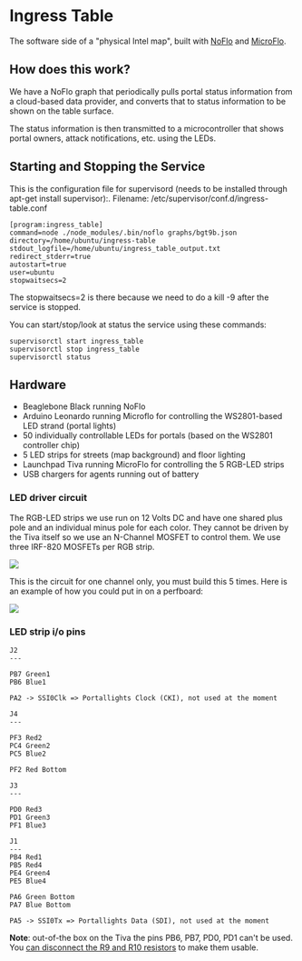 Ingress Table
=============

The software side of a "physical Intel map", built with [NoFlo](http://noflojs.org) and [MicroFlo](http://microflo.org).

## How does this work?

We have a NoFlo graph that periodically pulls portal status information from a cloud-based data provider, and converts that to status information to be shown on the table surface.

The status information is then transmitted to a microcontroller that shows portal owners, attack notifications, etc. using the LEDs.

## Starting and Stopping the Service

This is the configuration file for supervisord (needs to be installed through apt-get install supervisor):. Filename: /etc/supervisor/conf.d/ingress-table.conf

    [program:ingress_table]
    command=node ./node_modules/.bin/noflo graphs/bgt9b.json
    directory=/home/ubuntu/ingress-table
    stdout_logfile=/home/ubuntu/ingress_table_output.txt
    redirect_stderr=true
    autostart=true
    user=ubuntu
    stopwaitsecs=2

The stopwaitsecs=2 is there because we need to do a kill -9 after the service is stopped.

You can start/stop/look at status the service using these commands:

    supervisorctl start ingress_table
    supervisorctl stop ingress_table
    supervisorctl status



## Hardware

* Beaglebone Black running NoFlo
* Arduino Leonardo running Microflo for controlling the WS2801-based LED strand (portal lights)
* 50 individually controllable LEDs for portals (based on the WS2801 controller chip)
* 5 LED strips for streets (map background) and floor lighting
* Launchpad Tiva running MicroFlo for controlling the 5 RGB-LED strips
* USB chargers for agents running out of battery

### LED driver circuit

The RGB-LED strips we use run on 12 Volts DC and have one shared plus pole and an individual
minus pole for each color. They cannot be driven by the Tiva itself so we use an N-Channel MOSFET
to control them. We use three IRF-820 MOSFETs per RGB strip.
  
![](https://raw.githubusercontent.com/c-base/ingress-table/master/RGB-Channel%20Schematic.png)

This is the circuit for one channel only, you must build this 5 times. Here is an example of how you could
put in on a perfboard:

![](https://github.com/c-base/ingress-table/blob/8ff081f4ea03c158d300b17b2abb8601b72aa9ce/RGB-Channel%20Breadboard-Example.png)


### LED strip i/o pins


```
J2
---

PB7 Green1
PB6 Blue1

PA2 -> SSI0Clk => Portallights Clock (CKI), not used at the moment

J4
---

PF3 Red2
PC4 Green2
PC5 Blue2

PF2 Red Bottom

J3
---

PD0 Red3
PD1 Green3
PF1 Blue3

J1
---
PB4 Red1
PB5 Red4
PE4 Green4
PE5 Blue4

PA6 Green Bottom
PA7 Blue Bottom

PA5 -> SSI0Tx => Portallights Data (SDI), not used at the moment
```

**Note**: out-of-the box on the Tiva the pins PB6, PB7, PD0, PD1 can't be used. You [can disconnect the R9 and R10 resistors](http://e2e.ti.com/support/microcontrollers/tiva_arm/f/908/t/290329.aspx) to make them usable.
